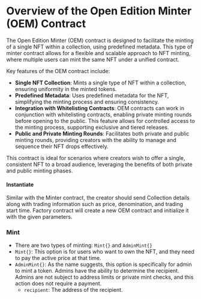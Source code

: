 # Overview of the Open Edition Minter (OEM) Contract

The Open Edition Minter (OEM) contract is designed to facilitate the minting of a single NFT within a collection, using predefined metadata. This type of minter contract allows for a flexible and scalable approach to NFT minting, where multiple users can mint the same NFT under a unified contract.

Key features of the OEM contract include:

- **Single NFT Collection**: Mints a single type of NFT within a collection, ensuring uniformity in the minted tokens.
- **Predefined Metadata**: Uses predefined metadata for the NFT, simplifying the minting process and ensuring consistency.
- **Integration with Whitelisting Contracts**: OEM contracts can work in conjunction with whitelisting contracts, enabling private minting rounds before opening to the public. This feature allows for controlled access to the minting process, supporting exclusive and tiered releases.
- **Public and Private Minting Rounds**: Facilitates both private and public minting rounds, providing creators with the ability to manage and sequence their NFT drops effectively.

This contract is ideal for scenarios where creators wish to offer a single, consistent NFT to a broad audience, leveraging the benefits of both private and public minting phases.

#### Instantiate

Similar with the Minter contract, the creator should send Collection details along with trading information such as price, denomination, and trading start time. Factory contract will create a new OEM contract and initialize it with the given parameters.

### Mint

- There are two types of minting: `Mint{}` and `AdminMint{}`
- `Mint{}`: This option is for users who want to own the NFT, and they need to pay the active price at that time.
- `AdminMint{}`: As the name suggests, this option is specifically for admin to mint a token. Admins have the ability to determine the recipient. Admins are not subject to address limits or private mint checks, and this action does not require a payment.
    - `recipient`: The address of the recipient.